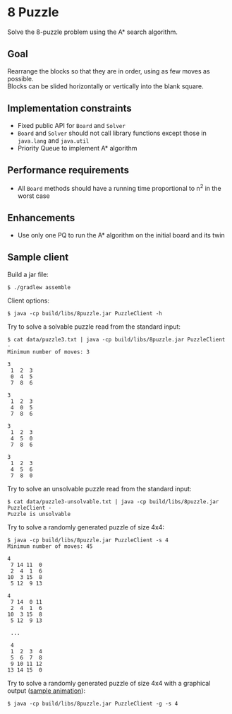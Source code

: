 # 8 Puzzle

Solve the 8-puzzle problem using the A* search algorithm.

## Goal

Rearrange the blocks so that they are in order, using as few moves as possible.  
Blocks can be slided horizontally or vertically into the blank square.

## Implementation constraints
- Fixed public API for `Board` and `Solver`
- `Board` and `Solver` should not call library functions except those in
`java.lang` and `java.util`
- Priority Queue to implement A* algorithm

## Performance requirements
- All `Board` methods should have a running time proportional to n<sup>2</sup>
in the worst case

## Enhancements
- Use only one PQ to run the A* algorithm on the initial board and its twin

## Sample client

Build a jar file:

    $ ./gradlew assemble

Client options:

    $ java -cp build/libs/8puzzle.jar PuzzleClient -h

Try to solve a solvable puzzle read from the standard input:

    $ cat data/puzzle3.txt | java -cp build/libs/8puzzle.jar PuzzleClient -
    Minimum number of moves: 3

    3
     1  2  3
     0  4  5
     7  8  6

    3
     1  2  3
     4  0  5
     7  8  6

    3
     1  2  3
     4  5  0
     7  8  6

    3
     1  2  3
     4  5  6
     7  8  0

Try to solve an unsolvable puzzle read from the standard input:

    $ cat data/puzzle3-unsolvable.txt | java -cp build/libs/8puzzle.jar PuzzleClient -
    Puzzle is unsolvable

Try to solve a randomly generated puzzle of size 4x4:

    $ java -cp build/libs/8puzzle.jar PuzzleClient -s 4
    Minimum number of moves: 45

    4
     7 14 11  0
     2  4  1  6
    10  3 15  8
     5 12  9 13

    4
     7 14  0 11
     2  4  1  6
    10  3 15  8
     5 12  9 13

     ...

     4
     1  2  3  4
     5  6  7  8
     9 10 11 12
    13 14 15  0

Try to solve a randomly generated puzzle of size 4x4 with a graphical output
([sample animation](data/visualizer.gif?raw=true)):

    $ java -cp build/libs/8puzzle.jar PuzzleClient -g -s 4

